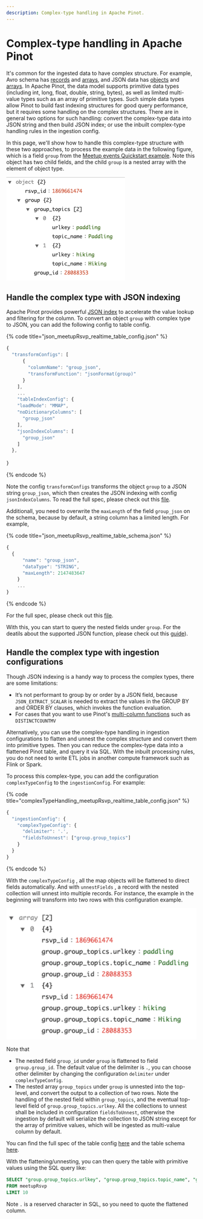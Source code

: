 ```yaml
---
description: Complex-type handling in Apache Pinot.
---
```


# Complex-type handling in Apache Pinot

It's common for the ingested data to have complex structure. For example, Avro schema has [records](https://avro.apache.org/docs/current/spec.html#schema_record) and [arrays](https://avro.apache.org/docs/current/spec.html#Arrays), and JSON data has [objects](https://json-schema.org/understanding-json-schema/reference/object.html) and [arrays](https://json-schema.org/understanding-json-schema/reference/array.html).  In Apache Pinot, the data model supports primitive data types (including int, long, float, double, string, bytes), as well as limited multi-value types such as an array of primitive types. Such simple data types allow Pinot to build fast indexing structures for good query performance, but it requires some handling on the complex structures. There are in general two options for such handling: convert the complex-type data into JSON string and then build JSON index; or use the inbuilt complex-type handling rules in the ingestion config.

In this page, we'll show how to handle this complex-type structure with these two approaches, to process the example data in the following figure, which is a field `group` from the [Meetup events Quickstart example](https://github.com/apache/incubator-pinot/tree/master/pinot-tools/src/main/resources/examples/stream/meetupRsvp). Note this object has two child fields, and the child `group` is a nested array with the element of object type.

![Example JSON data](../../.gitbook/assets/complex-type-example-data.png)


## Handle the complex type with JSON indexing

Apache Pinot provides powerful [JSON index](../indexing/json-index.md) to accelerate the value lookup and filtering for the column. To convert an object `group` with complex type to JSON, you can add the following config to table config. 

{% code title="json\_meetupRsvp\_realtime\_table\_config.json" %}
```javascript
{
  "transformConfigs": [
      {
        "columnName": "group_json",
        "transformFunction": "jsonFormat(group)"
      }
    ],
    ...
    "tableIndexConfig": {
    "loadMode": "MMAP",
    "noDictionaryColumns": [
      "group_json"
    ],
    "jsonIndexColumns": [
      "group_json"
    ]
  },

}
```
{% endcode %}

Note the config `transformConfigs` transforms the object `group` to a JSON string `group_json`, which then creates the JSON indexing with config `jsonIndexColumns`. To read the full spec, please check out this [file](https://github.com/apache/incubator-pinot/blob/master/pinot-tools/src/main/resources/examples/stream/meetupRsvp/json_meetupRsvp_realtime_table_config.json).

Additionall, you need to overwrite the `maxLength` of the field `group_json` on the schema, because by default, a string column has a limited length. For example,

{% code title="json\_meetupRsvp\_realtime\_table\_schema.json" %}
```javascript
{
  {
      "name": "group_json",
      "dataType": "STRING",
      "maxLength": 2147483647
    }
    ...
}
```
{% endcode %}

For the full spec, please check out this [file](https://github.com/apache/incubator-pinot/blob/master/pinot-tools/src/main/resources/examples/stream/meetupRsvp/json_meetupRsvp_schema.json).

With this, you can start to query the nested fields under `group`. For the deatils about the supported JSON function, please check out this [guide](../indexing/json-index.md)).

## Handle the complex type with ingestion configurations

Though JSON indexing is a handy way to process the complex types, there are some limitations:
 - It’s not performant to group by or order by a JSON field, because `JSON_EXTRACT_SCALAR` is needed to extract the values in the GROUP BY and ORDER BY clauses, which invokes the function evaluation.
 - For cases that you want to use Pinot's [multi-column functions](https://docs.pinot.apache.org/users/user-guide-query/supported-aggregations#multi-value-column-functions) such as `DISTINCTCOUNTMV`


Alternatively, you can use the complex-type handling in ingestion configurations to flatten and unnest the complex structure and convert them into primitive types. Then you can reduce the complex-type data into a flattened Pinot table, and query it via SQL. With the inbuilt processing rules, you do not need to write ETL jobs in another compute framework such as Flink or Spark.

To process this complex-type, you can add the configuration `complexTypeConfig` to the `ingestionConfig`. For example:

{% code title="complexTypeHandling\_meetupRsvp\_realtime\_table\_config.json" %}
```javascript
{
  "ingestionConfig": {    
    "complexTypeConfig": {
      "delimiter": '.',
      "fieldsToUnnest": ["group.group_topics"]
    }
  }
}
```
{% endcode %}

With the `complexTypeConfig` , all the map objects will be flattened to direct fields automatically. And with `unnestFields` , a record with the nested collection will unnest into multiple records. For instance, the example in the beginning will transform into two rows with this configuration example. 

![Flattened/unnested data](../../.gitbook/assets/complex-type-flattened.png)

Note that
 - The nested field `group_id` under `group` is flattened to field `group.group_id`. The default value of the delimiter is `.`, you can choose other delimiter by changing the configuration `delimiter` under `complexTypeConfig`.
 - The nested array `group_topics` under `group` is unnested into the top-level, and convert the output to a collection of two rows. Note the handling of the nested field within `group_topics`, and the eventual top-level field of `group.group_topics.urlkey`. All the collections to unnest shall be included in configuration `fieldsToUnnest`, otherwise the ingestion by default will serialize the collection to JSON string except for the array of primitive values, which will be ingested as multi-value column by default.


You can find the full spec of the table config [here](https://github.com/apache/incubator-pinot/blob/master/pinot-tools/src/main/resources/examples/stream/meetupRsvp/complexTypeHandling_meetupRsvp_realtime_table_config.json) and the table schema [here](https://github.com/apache/incubator-pinot/blob/master/pinot-tools/src/main/resources/examples/stream/meetupRsvp/complexTypeHandling_meetupRsvp_schema.json).

With the flattening/unnesting, you can then query the table with primitive values using the SQL query like:

```sql
SELECT "group.group_topics.urlkey", "group.group_topics.topic_name", "group.group_id" 
FROM meetupRsvp
LIMIT 10
```

Note `.` is a reserved character in SQL, so you need to quote the flattened column.


